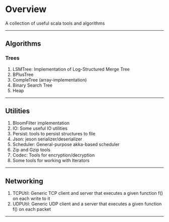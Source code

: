 # Overview
A collection of useful scala tools and algorithms

---
## Algorithms
### Trees
1. LSMTree: Implementation of Log-Structured Merge Tree
2. BPlusTree
3. CompleTree (array-implementation)
4. Binary Search Tree
5. Heap

---
## Utilities
1. BloomFilter implementation
2. IO: Some useful IO utilities
3. Persist: tools to persist structures to file
4. Json: jeson serializer/deserializer
5. Scheduler: General-purpose akka-based scheduler
6. Zip and Gzip tools
7. Codec: Tools for encryption/decryption
8. Some tools for working with Iterators

---
## Networking
1. TCPUtil: Generic TCP client and server that executes a given function f() on each write to it
1. UDPUtil: Generic UDP client and a server that executes a given function f() on each packet

---

